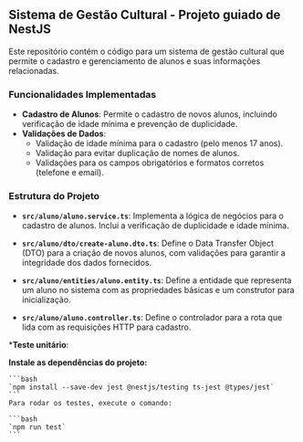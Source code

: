 ## Sistema de Gestão Cultural - Projeto guiado de NestJS

Este repositório contém o código para um sistema de gestão cultural que permite o cadastro e gerenciamento de alunos e suas informações relacionadas. 

### Funcionalidades Implementadas

- **Cadastro de Alunos**: Permite o cadastro de novos alunos, incluindo verificação de idade mínima e prevenção de duplicidade.
- **Validações de Dados**:
  - Validação de idade mínima para o cadastro (pelo menos 17 anos).
  - Validação para evitar duplicação de nomes de alunos.
  - Validações para os campos obrigatórios e formatos corretos (telefone e email).

### Estrutura do Projeto

- **`src/aluno/aluno.service.ts`**: Implementa a lógica de negócios para o cadastro de alunos. Inclui a verificação de duplicidade e idade mínima.
  
- **`src/aluno/dto/create-aluno.dto.ts`**: Define o Data Transfer Object (DTO) para a criação de novos alunos, com validações para garantir a integridade dos dados fornecidos.

- **`src/aluno/entities/aluno.entity.ts`**: Define a entidade  que representa um aluno no sistema com as propriedades básicas e um construtor para inicialização.

- **`src/aluno/aluno.controller.ts`**: Define o controlador para a rota que lida com as requisições HTTP para cadastro.

***Teste unitário**:
    
**Instale as dependências do projeto:**

    ```bash
    `npm install --save-dev jest @nestjs/testing ts-jest @types/jest`
    ```
    Para rodar os testes, execute o comando:

    ```bash
    `npm run test`
    ```
    

